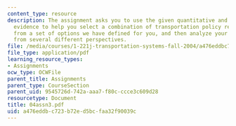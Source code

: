 ```yaml
---
content_type: resource
description: The assignment asks you to use the given quantitative and qualitative
  evidence to help you select a combination of transportation policy recommendations
  from a set of options we have defined for you, and then analyze your recommendations
  from several different perspectives.
file: /media/courses/1-221j-transportation-systems-fall-2004/a476eddbc723b72ed5bcfaa32f90039c_04assn3.pdf
file_type: application/pdf
learning_resource_types:
- Assignments
ocw_type: OCWFile
parent_title: Assignments
parent_type: CourseSection
parent_uid: 9545726d-742a-aaa7-f80c-ccce3c609d28
resourcetype: Document
title: 04assn3.pdf
uid: a476eddb-c723-b72e-d5bc-faa32f90039c
---
```

